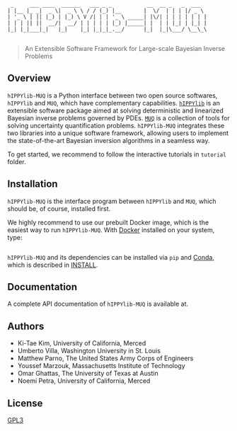```
 _     ___ ____  ______   ___ _ _           __  __ _   _  ___  
| |__ |_ _|  _ \|  _ \ \ / / (_) |__       |  \/  | | | |/ _ \ 
| '_ \ | || |_) | |_) \ V /| | | '_ \ _____| |\/| | | | | | | |
| | | || ||  __/|  __/ | | | | | |_) |_____| |  | | |_| | |_| |
|_| |_|___|_|   |_|    |_| |_|_|_.__/      |_|  |_|\___/ \__\_\
                                                               
```

> An Extensible Software Framework for Large-scale Bayesian Inverse Problems

## Overview

`hIPPYlib-MUQ` is a Python interface between two open source softwares, `hIPPYlib` 
and `MUQ`, which have complementary capabilities. [`hIPPYlib`](https://hippylib.github.io) is an extensible 
software package aimed at solving deterministic and linearized Bayesian inverse 
problems governed by PDEs.
[`MUQ`](http://muq.mit.edu/) is a collection of tools for solving uncertainty quantification problems. 
`hIPPYlib-MUQ` integrates these two libraries into a unique software framework, 
allowing users to implement the state-of-the-art Bayesian inversion algorithms 
in a seamless way. 

To get started, we recommend to follow the interactive tutorials in `tutorial`
folder.

## Installation

`hIPPYlib-MUQ` is the interface program between `hIPPYlib` and `MUQ`, which should be, of course, installed first.

We highly recommend to use our prebuilt Docker image, which is the easiest way to
run `hIPPYlib-MUQ`.
With [Docker](https://www.docker.com/) installed on your system, type:
```sh

```

`hIPPYlib-MUQ` and its dependencies can be installed via `pip` and [Conda](https://docs.conda.io/en/latest/), which is described in [INSTALL](./INSTALL.md).

## Documentation

A complete API documentation of `hIPPYlib-MUQ` is available at.

## Authors

- Ki-Tae Kim, University of California, Merced
- Umberto Villa, Washington University in St. Louis
- Matthew Parno, The United States Army Corps of Engineers 
- Youssef Marzouk, Massachusetts Institute of Technology
- Omar Ghattas, The University of Texas at Austin
- Noemi Petra, University of California, Merced


## License

[GPL3](./LICENSE)
